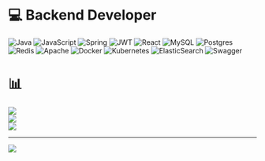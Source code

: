 
# 💻 Backend Developer
![Java](https://img.shields.io/badge/java-%23ED8B00.svg?style=flat&logo=java&logoColor=white) ![JavaScript](https://img.shields.io/badge/javascript-%23323330.svg?style=flat&logo=javascript&logoColor=%23F7DF1E) ![Spring](https://img.shields.io/badge/spring-%236DB33F.svg?style=flat&logo=spring&logoColor=white) ![JWT](https://img.shields.io/badge/JWT-black?style=flat&logo=JSON%20web%20tokens) ![React](https://img.shields.io/badge/react-%2320232a.svg?style=flat&logo=react&logoColor=%2361DAFB) ![MySQL](https://img.shields.io/badge/mysql-%2300f.svg?style=flat&logo=mysql&logoColor=white) ![Postgres](https://img.shields.io/badge/postgres-%23316192.svg?style=flat&logo=postgresql&logoColor=white) ![Redis](https://img.shields.io/badge/redis-%23DD0031.svg?style=flat&logo=redis&logoColor=white) ![Apache](https://img.shields.io/badge/apache-%23D42029.svg?style=flat&logo=apache&logoColor=white) ![Docker](https://img.shields.io/badge/docker-%230db7ed.svg?style=flat&logo=docker&logoColor=white) ![Kubernetes](https://img.shields.io/badge/kubernetes-%23326ce5.svg?style=flat&logo=kubernetes&logoColor=white) ![ElasticSearch](https://img.shields.io/badge/-ElasticSearch-005571?style=flat&logo=elasticsearch) ![Swagger](https://img.shields.io/badge/-Swagger-%23Clojure?style=flat&logo=swagger&logoColor=white)
# 📊
![](https://github-readme-stats.vercel.app/api?username=aytuug&theme=tokyonight&hide_border=false&include_all_commits=false&count_private=false)<br/>
![](https://github-readme-streak-stats.herokuapp.com/?user=aytuug&theme=tokyonight&hide_border=false)<br/>
![](https://github-readme-stats.vercel.app/api/top-langs/?username=aytuug&theme=tokyonight&hide_border=false&include_all_commits=false&count_private=false&layout=compact)

---
[![](https://visitcount.itsvg.in/api?id=aytuug&icon=8&color=0)](https://visitcount.itsvg.in)
